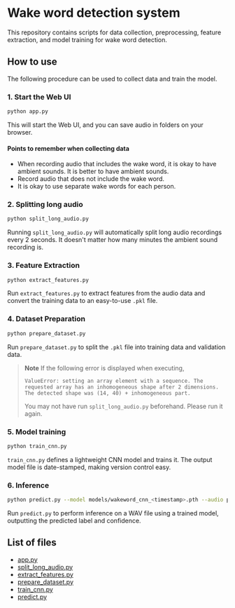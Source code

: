 # Wake word detection system

This repository contains scripts for data collection, preprocessing, feature extraction, and model training for wake word detection.

## How to use

The following procedure can be used to collect data and train the model.

### 1. Start the Web UI

```bash
python app.py
```
This will start the Web UI, and you can save audio in folders on your browser.

#### Points to remember when collecting data

- When recording audio that includes the wake word, it is okay to have ambient sounds. It is better to have ambient sounds.
- Record audio that does not include the wake word.
- It is okay to use separate wake words for each person.

### 2. Splitting long audio

```bash
python split_long_audio.py
```

Running `split_long_audio.py` will automatically split long audio recordings every 2 seconds. It doesn't matter how many minutes the ambient sound recording is.

### 3. Feature Extraction

```bash
python extract_features.py
```

Run `extract_features.py` to extract features from the audio data and convert the training data to an easy-to-use `.pkl` file.

### 4. Dataset Preparation

```bash
python prepare_dataset.py
```

Run `prepare_dataset.py` to split the `.pkl` file into training data and validation data.

> **Note**
> If the following error is displayed when executing,
> ```text
> ValueError: setting an array element with a sequence. The requested array has an inhomogeneous shape after 2 dimensions. The detected shape was (14, 40) + inhomogeneous part.
> ```
> You may not have run `split_long_audio.py` beforehand. Please run it again.

### 5. Model training

```bash
python train_cnn.py
```

`train_cnn.py` defines a lightweight CNN model and trains it. The output model file is date-stamped, making version control easy.

### 6. Inference

```bash
python predict.py --model models/wakeword_cnn_<timestamp>.pth --audio path/to/audio.wav
```

Run `predict.py` to perform inference on a WAV file using a trained model, outputting the predicted label and confidence.

## List of files

- [app.py](./app.py)
- [split_long_audio.py](./split_long_audio.py)
- [extract_features.py](./extract_features.py)
- [prepare_dataset.py](./prepare_dataset.py)
- [train_cnn.py](./train_cnn.py)
- [predict.py](./predict.py)

